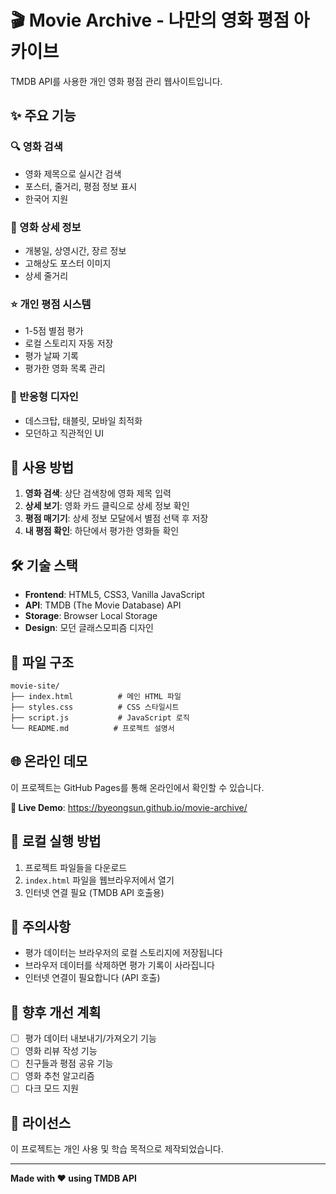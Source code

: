 # 🎬 Movie Archive - 나만의 영화 평점 아카이브

TMDB API를 사용한 개인 영화 평점 관리 웹사이트입니다.

## ✨ 주요 기능

### 🔍 영화 검색
- 영화 제목으로 실시간 검색
- 포스터, 줄거리, 평점 정보 표시
- 한국어 지원

### 📱 영화 상세 정보
- 개봉일, 상영시간, 장르 정보
- 고해상도 포스터 이미지
- 상세 줄거리

### ⭐ 개인 평점 시스템
- 1-5점 별점 평가
- 로컬 스토리지 자동 저장
- 평가 날짜 기록
- 평가한 영화 목록 관리

### 📱 반응형 디자인
- 데스크탑, 태블릿, 모바일 최적화
- 모던하고 직관적인 UI

## 🚀 사용 방법

1. **영화 검색**: 상단 검색창에 영화 제목 입력
2. **상세 보기**: 영화 카드 클릭으로 상세 정보 확인
3. **평점 매기기**: 상세 정보 모달에서 별점 선택 후 저장
4. **내 평점 확인**: 하단에서 평가한 영화들 확인

## 🛠️ 기술 스택

- **Frontend**: HTML5, CSS3, Vanilla JavaScript
- **API**: TMDB (The Movie Database) API
- **Storage**: Browser Local Storage
- **Design**: 모던 글래스모피즘 디자인

## 📁 파일 구조

```
movie-site/
├── index.html          # 메인 HTML 파일
├── styles.css          # CSS 스타일시트
├── script.js           # JavaScript 로직
└── README.md          # 프로젝트 설명서
```

## 🌐 온라인 데모

이 프로젝트는 GitHub Pages를 통해 온라인에서 확인할 수 있습니다.

**🔗 Live Demo**: https://byeongsun.github.io/movie-archive/

## 🔧 로컬 실행 방법

1. 프로젝트 파일들을 다운로드
2. `index.html` 파일을 웹브라우저에서 열기
3. 인터넷 연결 필요 (TMDB API 호출용)

## 📝 주의사항

- 평가 데이터는 브라우저의 로컬 스토리지에 저장됩니다
- 브라우저 데이터를 삭제하면 평가 기록이 사라집니다
- 인터넷 연결이 필요합니다 (API 호출)

## 🎯 향후 개선 계획

- [ ] 평가 데이터 내보내기/가져오기 기능
- [ ] 영화 리뷰 작성 기능
- [ ] 친구들과 평점 공유 기능
- [ ] 영화 추천 알고리즘
- [ ] 다크 모드 지원

## 📄 라이선스

이 프로젝트는 개인 사용 및 학습 목적으로 제작되었습니다.

---

**Made with ❤️ using TMDB API**
